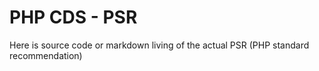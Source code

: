 # PHP CDS - PSR

Here is source code or markdown living of the actual PSR (PHP standard recommendation)
